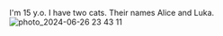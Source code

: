 I'm 15 y.o. I have two cats. Their names Alice and Luka.
![photo_2024-06-26 23 43 11](https://github.com/mariaweow/home-work3/assets/173139021/1b293e19-8f30-417a-be39-c2e40c0c4106)
